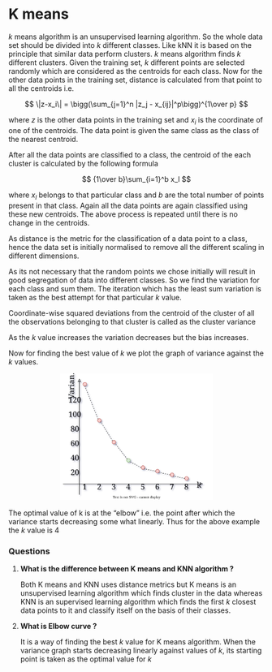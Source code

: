 # K means

$k$ means algorithm is an unsupervised learning algorithm. So the whole data set should be divided into $k$ different classes. Like kNN it is based on the principle that similar data perform clusters. 
$k$ means algorithm finds $k$ different clusters. Given the training set, $k$ different points are selected randomly which are considered as the centroids for each class. Now for the other data points in the training set, distance is calculated  from that point to all the centroids i.e.

$$
\|z-x_i\| = \bigg(\sum_{j=1}^n |z_j - x_{ij}|^p\bigg)^{1\over p}
$$

where $z$ is the other data points in the training set and $x_i$ is the coordinate of one of the centroids. The data point is given the same class as the class of the nearest centroid. 

After all the data points are classified to a class, the centroid of the each cluster is calculated by the following formula 

$$
{1\over b}\sum_{i=1}^b x_l
$$

where $x_l$ belongs to that particular class and $b$ are the total number of points present in that class. Again all the data points are again classified using these new centroids. The above process is repeated until there is no change in the centroids.    

As distance is the metric for the classification of a data point to a class, hence the data set is initially normalised to remove all the different scaling in different dimensions.

As its not necessary that the random points we chose initially will result in good segregation of data into different classes. So we find the variation for each class and sum them. The iteration which has the least sum variation is taken as the best attempt for that particular $k$ value.

Coordinate-wise squared deviations from the centroid of the cluster of all the observations belonging to that cluster is called as the cluster variance

As the $k$ value increases the variation decreases but the bias increases.

Now for finding the best value of $k$ we plot the graph of variance against the $k$ values.

<p align="center">
     <img src="https://github.com/Divyanshu-Bhatt/Machine-Learning-Fundamentals/blob/main/07-K%20Means/images/elbow_plot.svg" width="300"/>
</p>

The optimal value of k is at the “elbow” i.e. the point after which the variance starts decreasing some what linearly. Thus for the above example the $k$ value is $4$

### Questions

1. **What is the difference between K means and KNN algorithm ?**
    
    Both K means and KNN uses distance metrics but K means is an unsupervised learning algorithm which finds cluster in the data whereas KNN is an supervised learning algorithm which finds the first $k$ closest data points to it and classify itself on the basis of their classes. 
    
2. **What is Elbow curve ?**
    
    It is a way of finding the best $k$ value for K means algorithm. When the variance graph starts decreasing linearly against values of $k$, its starting point is taken as the optimal value for $k$
